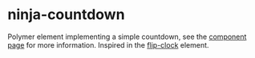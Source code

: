 ninja-countdown
===============

Polymer element implementing a simple countdown, see the [component page](http://jesusprubio.github.io/ninja-countdown) for more information.
Inspired in the [flip-clock](https://github.com/Granze/flip-clock) element.
